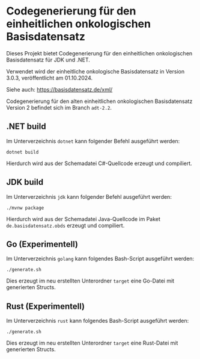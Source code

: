 # Codegenerierung für den einheitlichen onkologischen Basisdatensatz

Dieses Projekt bietet Codegenerierung für den einheitlichen onkologischen Basisdatensatz
für JDK und .NET.

Verwendet wird der einheitliche onkologische Basisdatensatz in Version 3.0.3,
veröffentlicht am 01.10.2024.

Siehe auch: https://basisdatensatz.de/xml/

Codegenerierung für den alten einheitlichen onkologischen Basisdatensatz Version 2
befindet sich im Branch `adt-2.2`.

## .NET build

Im Unterverzeichnis `dotnet` kann folgender Befehl ausgeführt werden:

```
dotnet build
```

Hierdurch wird aus der Schemadatei C#-Quellcode erzeugt und compiliert.

## JDK build

Im Unterverzeichnis `jdk` kann folgender Befehl ausgeführt werden:

```
./mvnw package
```

Hierdurch wird aus der Schemadatei Java-Quellcode im Paket
`de.basisdatensatz.obds` erzeugt und compiliert.

## Go (Experimentell)

Im Unterverzeichnis `golang` kann folgendes Bash-Script ausgeführt werden:

```
./generate.sh
```

Dies erzeugt im neu erstellten Unterordner `target` eine Go-Datei mit generierten Structs.

## Rust (Experimentell)

Im Unterverzeichnis `rust` kann folgendes Bash-Script ausgeführt werden:

```
./generate.sh
```

Dies erzeugt im neu erstellten Unterordner `target` eine Rust-Datei mit generierten Structs.

